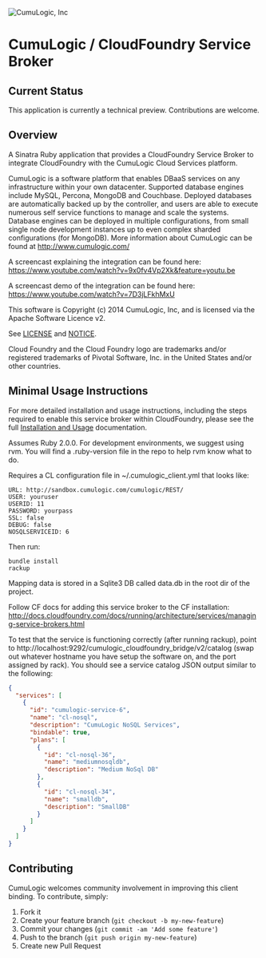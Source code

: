 ![CumuLogic, Inc](http://www.cumulogic.com/wp-content/uploads/2013/02/CL-logo-300x134.png "CumuLogic, Inc")

# CumuLogic / CloudFoundry Service Broker

## Current Status

This application is currently a technical preview. Contributions are welcome.

## Overview

A Sinatra Ruby application that provides a CloudFoundry Service Broker to integrate CloudFoundry with the CumuLogic Cloud Services platform.

CumuLogic is a software platform that enables DBaaS services on any infrastructure within your own datacenter.  Supported database engines include MySQL, Percona, MongoDB and Couchbase. Deployed databases are automatically backed up by the controller, and users are able to execute numerous self service functions to manage and scale the systems. Database engines can be deployed in multiple configurations, from small single node development instances up to even complex sharded configurations (for MongoDB). More information about CumuLogic can be found at http://www.cumulogic.com/

A screencast explaining the integration can be found here: https://www.youtube.com/watch?v=9x0fv4Vp2Xk&feature=youtu.be

A screencast demo of the integration can be found here: https://www.youtube.com/watch?v=7D3jLFkhMxU

This software is Copyright (c) 2014 CumuLogic, Inc, and is licensed via the Apache
Software Licence v2.

See [LICENSE](LICENSE) and [NOTICE](NOTICE).

Cloud Foundry and the Cloud Foundry logo are trademarks and/or registered trademarks of Pivotal Software, Inc. in the United States and/or other countries. 

## Minimal Usage Instructions

For more detailed installation and usage instructions, including the steps required to enable this service broker within CloudFoundry, please see the full [Installation and Usage](INSTALLATION.md) documentation.

Assumes Ruby 2.0.0. For development environments, we suggest using rvm. You will find a .ruby-version file in the repo to help rvm know what to do.

Requires a CL configuration file in ~/.cumulogic_client.yml that looks like:

    URL: http://sandbox.cumulogic.com/cumulogic/REST/
    USER: youruser
    USERID: 11
    PASSWORD: yourpass
    SSL: false
    DEBUG: false
    NOSQLSERVICEID: 6

Then run:

    bundle install
    rackup

Mapping data is stored in a Sqlite3 DB called data.db in the root dir of the project.

Follow CF docs for adding this service broker to the CF installation: http://docs.cloudfoundry.com/docs/running/architecture/services/managing-service-brokers.html

To test that the service is functioning correctly (after running rackup), point to http://localhost:9292/cumulogic_cloudfoundry_bridge/v2/catalog (swap out whatever hostname you have setup the software on, and the port assigned by rack).  You should see a service catalog JSON output similar to the following:

```json
{
  "services": [
    {
      "id": "cumulogic-service-6",
      "name": "cl-nosql",
      "description": "CumuLogic NoSQL Services",
      "bindable": true,
      "plans": [
        {
          "id": "cl-nosql-36",
          "name": "mediumnosqldb",
          "description": "Medium NoSql DB"
        },
        {
          "id": "cl-nosql-34",
          "name": "smalldb",
          "description": "SmallDB"
        }
      ]
    }
  ]
}
```

## Contributing

CumuLogic welcomes community involvement in improving this client binding. To
contribute, simply:

1. Fork it
2. Create your feature branch (`git checkout -b my-new-feature`)
3. Commit your changes (`git commit -am 'Add some feature'`)
4. Push to the branch (`git push origin my-new-feature`)
5. Create new Pull Request
